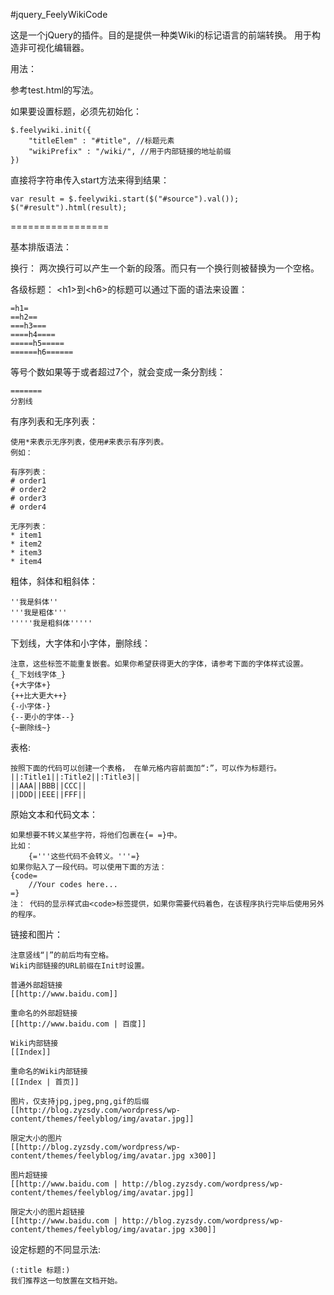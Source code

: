 #jquery_FeelyWikiCode

这是一个jQuery的插件。目的是提供一种类Wiki的标记语言的前端转换。
用于构造非可视化编辑器。

用法：

参考test.html的写法。

如果要设置标题，必须先初始化：

    $.feelywiki.init({
		"titleElem" : "#title", //标题元素
		"wikiPrefix" : "/wiki/", //用于内部链接的地址前缀
	})

直接将字符串传入start方法来得到结果：

    var result = $.feelywiki.start($("#source").val());
	$("#result").html(result);
    
=================

基本排版语法：

换行： 两次换行可以产生一个新的段落。而只有一个换行则被替换为一个空格。

各级标题： &lt;h1>到&lt;h6>的标题可以通过下面的语法来设置：
    
    =h1=
    ==h2==
    ===h3===
    ====h4====
    =====h5=====
    ======h6======
    
等号个数如果等于或者超过7个，就会变成一条分割线：

    =======
    分割线
    
有序列表和无序列表：

    使用*来表示无序列表，使用#来表示有序列表。
    例如：
    
    有序列表：
    # order1
    # order2
    # order3
    # order4
    
    无序列表：
    * item1
    * item2
    * item3
    * item4
    
粗体，斜体和粗斜体：

    ''我是斜体''
    '''我是粗体'''
    '''''我是粗斜体'''''
    
下划线，大字体和小字体，删除线：

    注意，这些标签不能重复嵌套。如果你希望获得更大的字体，请参考下面的字体样式设置。
    {_下划线字体_}
    {+大字体+}
    {++比大更大++}
    {-小字体-}
    {--更小的字体--}
    {~删除线~}
    
表格:

    按照下面的代码可以创建一个表格， 在单元格内容前面加“:”，可以作为标题行。
    ||:Title1||:Title2||:Title3||
    ||AAA||BBB||CCC||
    ||DDD||EEE||FFF||
    
原始文本和代码文本：

    如果想要不转义某些字符，将他们包裹在{= =}中。
    比如：
        {='''这些代码不会转义。'''=}
    如果你贴入了一段代码。可以使用下面的方法：
    {code=
        //Your codes here...
    =}
    注： 代码的显示样式由<code>标签提供，如果你需要代码着色，在该程序执行完毕后使用另外的程序。

链接和图片：

    注意竖线“|”的前后均有空格。
    Wiki内部链接的URL前缀在Init时设置。 
    
    普通外部超链接
    [[http://www.baidu.com]]
    
    重命名的外部超链接
    [[http://www.baidu.com | 百度]]
    
    Wiki内部链接
    [[Index]]
    
    重命名的Wiki内部链接
    [[Index | 首页]]
    
    图片，仅支持jpg,jpeg,png,gif的后缀
    [[http://blog.zyzsdy.com/wordpress/wp-content/themes/feelyblog/img/avatar.jpg]]
    
    限定大小的图片
    [[http://blog.zyzsdy.com/wordpress/wp-content/themes/feelyblog/img/avatar.jpg x300]]
    
    图片超链接
    [[http://www.baidu.com | http://blog.zyzsdy.com/wordpress/wp-content/themes/feelyblog/img/avatar.jpg]]
    
    限定大小的图片超链接
    [[http://www.baidu.com | http://blog.zyzsdy.com/wordpress/wp-content/themes/feelyblog/img/avatar.jpg x300]]

设定标题的不同显示法:

    (:title 标题:)
    我们推荐这一句放置在文档开始。

